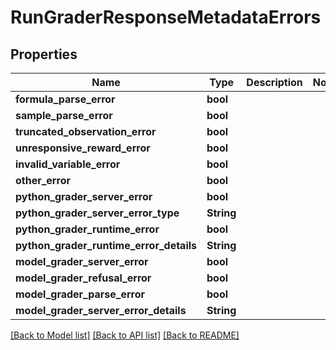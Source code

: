 # RunGraderResponseMetadataErrors

## Properties

Name | Type | Description | Notes
------------ | ------------- | ------------- | -------------
**formula_parse_error** | **bool** |  | 
**sample_parse_error** | **bool** |  | 
**truncated_observation_error** | **bool** |  | 
**unresponsive_reward_error** | **bool** |  | 
**invalid_variable_error** | **bool** |  | 
**other_error** | **bool** |  | 
**python_grader_server_error** | **bool** |  | 
**python_grader_server_error_type** | **String** |  | 
**python_grader_runtime_error** | **bool** |  | 
**python_grader_runtime_error_details** | **String** |  | 
**model_grader_server_error** | **bool** |  | 
**model_grader_refusal_error** | **bool** |  | 
**model_grader_parse_error** | **bool** |  | 
**model_grader_server_error_details** | **String** |  | 

[[Back to Model list]](../README.md#documentation-for-models) [[Back to API list]](../README.md#documentation-for-api-endpoints) [[Back to README]](../README.md)


